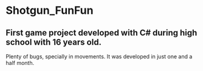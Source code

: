 # Shotgun_FunFun

First game project developed with C# during high school with 16 years old.
--------------------------------------------------------------------------
Plenty of bugs, specially in movements. It was developed in just one and a half month.


